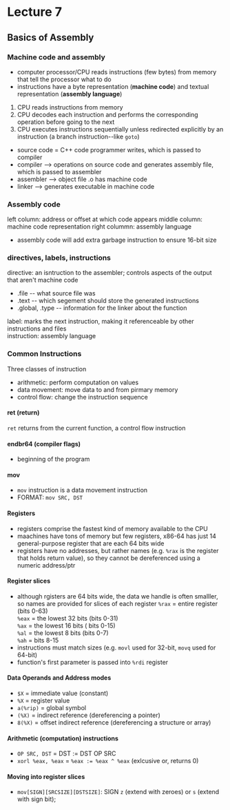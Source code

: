 # Lecture 7
## Basics of Assembly

### Machine code and assembly
* computer processor/CPU reads instructions (few bytes) from memory that tell the processor what to do
* instructions have a byte representation (**machine code**) and textual representation (**assembly language**)
1. CPU reads instructions from memory
2. CPU decodes each instruction and performs the corresponding operation before going to the next
3. CPU executes instructions sequentially unless redirected explicitly by an instruction (a branch instruction--like ```goto```)

* source code = C++ code programmer writes, which is passed to compiler
* compiler --> operations on source code and generates assembly file, which is passed to assembler
* assembler --> object file .o has machine code
* linker --> generates executable in machine code

### Assembly code
left column: address or offset at which code appears
middle column: machine code representation
right colummn: assembly language
* assembly code will add extra garbage instruction to ensure 16-bit size

### directives, labels, instructions
directive: an isntruction to the assembler; controls aspects of the output that aren't machine code  
* .file -- what source file was
* .text -- which segement should store the generated instructions
* .global, .type -- information for the linker about the function

label: marks the next instruction, making it referenceable by other instructions and files  
instruction: assembly language  

### Common Instructions
Three classes of instruction
* arithmetic: perform computation on values
* data movement: move data to and from pirmary memory
* control flow: change the instruction sequence

#### ret (return)  
```ret``` returns from the current function, a control flow instruction

#### endbr64 (compiler flags)  
- beginning of the program

#### mov 
- ```mov``` instruction is a data movement instruction
- FORMAT: ```mov SRC, DST```

#### Registers
- registers comprise the fastest kind of memory available to the CPU
- maachines have tons of memory but few registers, x86-64 has just 14 general-purpose register that are each 64 bits wide
- registers have no addresses, but rather names (e.g. ```%rax``` is the register that holds return value), so they cannot be dereferenced using a numeric address/ptr

#### Register slices
- although rgisters are 64 bits wide, the data we handle is often smalller, so names are provided for slices of each register
```%rax``` = entire register (bits 0-63)  
```%eax``` = the lowest 32 bits (bits 0-31)  
```%ax``` = the lowest 16 bits ( bits 0-15)  
```%al``` = the lowest 8 bits (bits 0-7)  
```%ah``` = bits 8-15  
- instructions must match sizes (e.g. ```movl``` used for 32-bit, ```movq``` used for 64-bit)  
- function's first parameter is passed into ```%rdi``` register  

#### Data Operands and Address modes
- ```$X``` = immediate value (constant)
- ```%X``` = register value
- ```a(%rip)``` = global symbol
- ```(%X)``` = indirect reference (dereferencing a pointer)
- ```8(%X)``` = offset indirect reference (dereferencing a structure or array)

#### Arithmetic (computation) instructions
- ```OP SRC, DST``` = DST := DST OP SRC
- ```xorl %eax, %eax``` = ```%eax := %eax ^ %eax``` (exlcusive or, returns 0)

#### Moving into register slices
- ```mov[SIGN][SRCSIZE][DSTSIZE]```: SIGN ```z``` (extend with zeroes) or ```s``` (extend with sign bit); 
